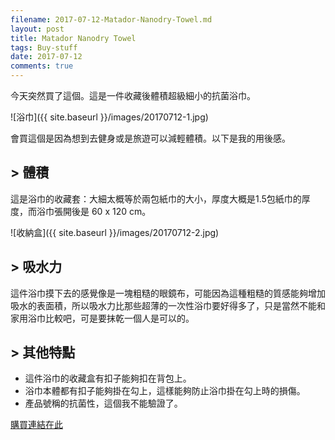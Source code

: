 ```yaml
---
filename: 2017-07-12-Matador-Nanodry-Towel.md
layout: post
title: Matador Nanodry Towel
tags: Buy-stuff
date: 2017-07-12
comments: true
---
```


今天突然買了這個。這是一件收藏後體積超級細小的抗菌浴巾。

![浴巾]({{ site.baseurl }}/images/20170712-1.jpg)

會買這個是因為想到去健身或是旅遊可以減輕體積。以下是我的用後感。

## > 體積

這是浴巾的收藏套：大細太概等於兩包紙巾的大小，厚度大概是1.5包紙巾的厚度，而浴巾張開後是 60 x 120 cm。

![收納盒]({{ site.baseurl }}/images/20170712-2.jpg)

## > 吸水力

這件浴巾摸下去的感覺像是一塊粗糙的眼鏡布，可能因為這種粗糙的質感能夠增加吸水的表面積，所以吸水力比那些超薄的一次性浴巾要好得多了，只是當然不能和家用浴巾比較吧，可是要抹乾一個人是可以的。

## > 其他特點

* 這件浴巾的收藏盒有扣子能夠扣在背包上。
* 浴巾本體都有扣子能夠掛在勾上，這樣能夠防止浴巾掛在勾上時的損傷。
* 產品號稱的抗菌性，這個我不能驗證了。

[購買連結在此](https://matadorup.com/products/nanodry-shower-towel-large?variant=34992929798)
